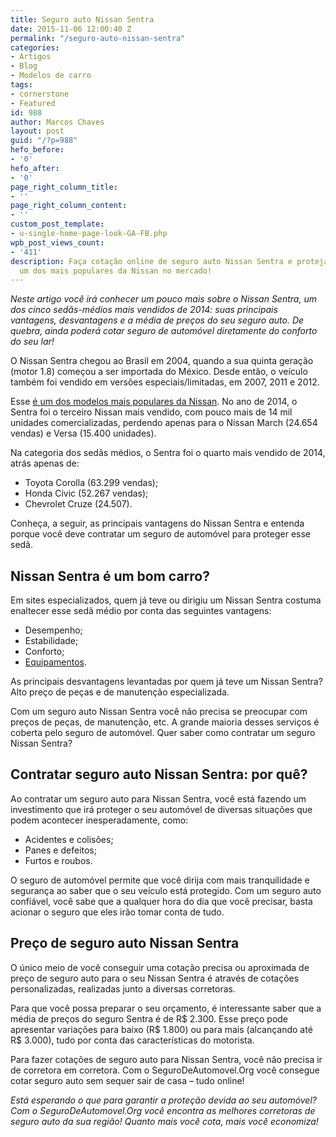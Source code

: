 ```yaml
---
title: Seguro auto Nissan Sentra
date: 2015-11-06 12:00:40 Z
permalink: "/seguro-auto-nissan-sentra"
categories:
- Artigos
- Blog
- Modelos de carro
tags:
- cornerstone
- Featured
id: 988
author: Marcos Chaves
layout: post
guid: "/?p=988"
hefo_before:
- '0'
hefo_after:
- '0'
page_right_column_title:
- ''
page_right_column_content:
- ''
custom_post_template:
- u-single-home-page-look-GA-FB.php
wpb_post_views_count:
- '411'
description: Faça cotação online de seguro auto Nissan Sentra e proteja esse veículo,
  um dos mais populares da Nissan no mercado!
---
```


_Neste artigo você irá conhecer um pouco mais sobre o Nissan Sentra, um dos cinco sedãs-médios mais vendidos de 2014: suas principais vantagens, desvantagens e a média de preços do seu seguro auto. De quebra, ainda poderá cotar seguro de automóvel diretamente do conforto do seu lar!_

O Nissan Sentra chegou ao Brasil em 2004, quando a sua quinta geração (motor 1.8) começou a ser importada do México. Desde então, o veículo também foi vendido em versões especiais/limitadas, em 2007, 2011 e 2012.

Esse <a href="http://www.estadao.com.br/jornal-do-carro/noticias/carros,nissan-sentra-ganha-visual-esportivo-,25648,0.htm" target="_blank">é um dos modelos mais populares da Nissan</a>. No ano de 2014, o Sentra foi o terceiro Nissan mais vendido, com pouco mais de 14 mil unidades comercializadas, perdendo apenas para o Nissan March (24.654 vendas) e Versa (15.400 unidades).

Na categoria dos sedãs médios, o Sentra foi o quarto mais vendido de 2014, atrás apenas de:

  * Toyota Corolla (63.299 vendas);
  * Honda Civic (52.267 vendas);
  * Chevrolet Cruze (24.507).

Conheça, a seguir, as principais vantagens do Nissan Sentra e entenda porque você deve contratar um seguro de automóvel para proteger esse sedã.

## Nissan Sentra é um bom carro?

Em sites especializados, quem já teve ou dirigiu um Nissan Sentra costuma enaltecer esse sedã médio por conta das seguintes vantagens:

  * Desempenho;
  * Estabilidade;
  * Conforto;
  * <a href="http://g1.globo.com/carros/noticia/2015/06/nissan-sentra-volta-contar-com-versao-topo-de-linha-unique.html" target="_blank">Equipamentos</a>.

As principais desvantagens levantadas por quem já teve um Nissan Sentra? Alto preço de peças e de manutenção especializada.

Com um seguro auto Nissan Sentra você não precisa se preocupar com preços de peças, de manutenção, etc. A grande maioria desses serviços é coberta pelo seguro de automóvel. Quer saber como contratar um seguro Nissan Sentra?

## Contratar seguro auto Nissan Sentra: por quê?

Ao contratar um seguro auto para Nissan Sentra, você está fazendo um investimento que irá proteger o seu automóvel de diversas situações que podem acontecer inesperadamente, como:

  * Acidentes e colisões;
  * Panes e defeitos;
  * Furtos e roubos.

O seguro de automóvel permite que você dirija com mais tranquilidade e segurança ao saber que o seu veículo está protegido. Com um seguro auto confiável, você sabe que a qualquer hora do dia que você precisar, basta acionar o seguro que eles irão tomar conta de tudo.

## Preço de seguro auto Nissan Sentra

O único meio de você conseguir uma cotação precisa ou aproximada de preço de seguro auto para o seu Nissan Sentra é através de cotações personalizadas, realizadas junto a diversas corretoras.

Para que você possa preparar o seu orçamento, é interessante saber que a média de preços do seguro Sentra é de R$ 2.300. Esse preço pode apresentar variações para baixo (R$ 1.800) ou para mais (alcançando até R$ 3.000), tudo por conta das características do motorista.

Para fazer cotações de seguro auto para Nissan Sentra, você não precisa ir de corretora em corretora. Com o SeguroDeAutomovel.Org você consegue cotar seguro auto sem sequer sair de casa – tudo online!

_Está esperando o que para garantir a proteção devida ao seu automóvel? Com o SeguroDeAutomovel.Org você encontra as melhores corretoras de seguro auto da sua região! Quanto mais você cota, mais você economiza!_